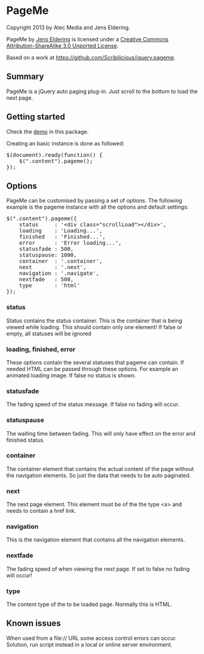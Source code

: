 <h1>PageMe</h1>
<p>Copyright 2013 by Atec Media and Jens Eldering.</p>
<p>PageMe by <a href="http://www.atecmedia.com" rel="cc:attributionURL">Jens Eldering</a> is licensed under a <a rel="license" href="http://creativecommons.org/licenses/by-sa/3.0/">Creative Commons Attribution-ShareAlike 3.0 Unported License</a>.</p>
<p>Based on a work at <a href="https://github.com/Scribilicious/jquery.pageme" rel="dct:source">https://github.com/Scribilicious/jquery.pageme</a>.</p>
<h2>Summary</h2>
<p>PageMe is a jQuery auto paging plug-in. Just scroll to the bottom to load the next page.</p>
<h2>Getting started</h2>
<p>Check the <a href="http://pageme.atecmedia.com" title="Show demo">demo</a> in this package.</p>
<p>Creating an basic instance is done as followed:</p>
<pre>
$(document).ready(function() {
    $(".content").pageme();
});
</pre>
<h2>Options</h2>
<p>PageMe can be customised by passing a set of options. The following example is the pageme instance with all the options and default settings:</p>
<pre>
$(".content").pageme({
    status     : '&lt;div class=&quot;scrollLoad&quot;&gt;&lt;/div&gt;',
    loading    : 'Loading...',
    finished   : 'Finished...',
    error      : 'Error loading...',
    statusfade : 500,
    statuspause: 1000,
    container  : '.container',
    next       : '.next',
    navigation : '.navigate',
    nextfade   : 500,
    type       : 'html'
});
</pre>
<h3>status</h3>
<p>Status contains the status container. This is the container that is being viewed while loading. This should contain only one element! If false or empty, all statuses will be ignored</p>
<h3>loading, finished, error</h3>
<p>These options contain the several statuses that pageme can contain. If needed HTML can be passed through these options. For example an animated loading image. If false no status is shown.</p>
<h3>statusfade</h3>
<p>The fading speed of the status message. If false no fading will occur.</p>
<h3>statuspause</h3>
<p>The waiting time between fading. This will only have effect on the error and finished status.</p>
<h3>container</h3>
<p>The container element that contains the actual content of the page without the navigation elements. So just the data that needs to be auto paginated.</p>
<h3>next</h3>
<p>The next page element. This element must be of the the type &lt;a&gt; and needs to contain a href link.</p>
<h3>navigation</h3>
<p>This is the navigation element that contains all the navigation elements.</p>
<h3>nextfade</h3>
<p>The fading speed of when viewing the next page. If set to false no fading will occur!</p>
<h3>type</h3>
<p>The content type of the to be loaded page. Normally this is HTML.</p>
<h2>Known issues</h2>
<p>When used from a file:// URL some access control errors can occur. Solution, run script instead in a local or online server environment.</p>